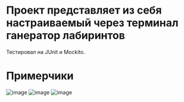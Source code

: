 # Проект представляет из себя настраиваемый через терминал ганератор лабиринтов

Тестировал на JUnit и Mockito.

# Примерчики
![image](https://github.com/user-attachments/assets/2ad5f4a8-8b55-4b5b-9867-bceb6525dfba)
![image](https://github.com/user-attachments/assets/bc221fe2-89d8-4d90-b9c6-aa492d6c1ac1)
![image](https://github.com/user-attachments/assets/49a81e43-48cb-4ec1-bbc3-46c56aedb7d5)
